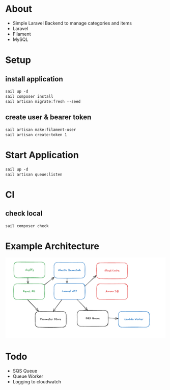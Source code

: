 # About
* Simple Laravel Backend to manage categories and items
* Laravel
* Filament
* MySQL

# Setup
## install application
```shell
sail up -d
sail composer install
sail artisan migrate:fresh --seed
```
## create user & bearer token
```shell
sail artisan make:filament-user
sail artisan create:token 1
```

# Start Application
```
sail up -d
sail artisan queue:listen
```

# CI
## check local
```shell
sail composer check
```

# Example Architecture
![img.png](img.png)

# Todo
- SQS Queue
- Queue Worker
- Logging to cloudwatch
